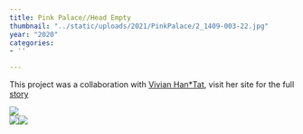 ```yaml
---
title: Pink Palace//Head Empty
thumbnail: "../static/uploads/2021/PinkPalace/2_1409-003-22.jpg"
year: "2020"
categories:
- ''

---
```

This project was a collaboration with <span style="color:#E24167">[Vivian Han*Tat](https://www.vivianht.com/)</span>, visit her site for the full <span style="color:#C1BC00">[story](https://www.vivianht.com/gallery/pink-palace-head-empty)</span>

![](/uploads/2021/PinkPalace/PINKPALACEHEADEMPTY.gif)  
![](/uploads/2021/PinkPalace/2_1411-010-4.jpg)![](/uploads/2021/PinkPalace/2_1413-008_crop-15.jpg)